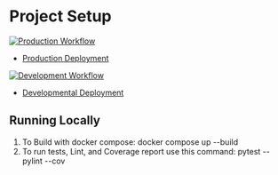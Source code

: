 # Project Setup

[![Production Workflow](https://github.com/ai222/python-flask/actions/workflows/prod.yml/badge.svg)](https://github.com/ai222/python-flask/actions/workflows/prod.yml)

* [Production Deployment](https://ai222-prod.herokuapp.com/)


[![Development Workflow](https://github.com/ai222/python-flask/actions/workflows/dev.yml/badge.svg)](https://github.com/ai222/python-flask/actions/workflows/dev.yml)

* [Developmental Deployment](https://ai222-dev.herokuapp.com/)

## Running Locally

1. To Build with docker compose:
   docker compose up --build
2. To run tests, Lint, and Coverage report use this command: pytest --pylint --cov

